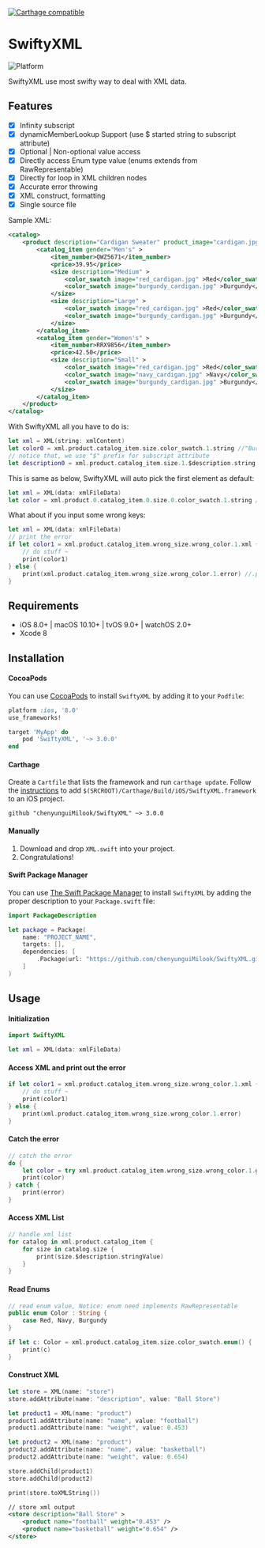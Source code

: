 [![Carthage compatible](https://img.shields.io/badge/Carthage-compatible-4BC51D.svg?style=flat)](https://github.com/Carthage/Carthage)

# SwiftyXML

 ![Platform](https://img.shields.io/badge/platforms-iOS%208.0+%20%7C%20macOS%2010.10+%20%7C%20tvOS%209.0+%20%7C%20watchOS%202.0+-333333.svg)

SwiftyXML use most swifty way to deal with XML data.

## Features

- [x] Infinity subscript
- [x] dynamicMemberLookup Support (use $ started string to subscript attribute)
- [x] Optional | Non-optional value access
- [x] Directly access Enum type value (enums extends from RawRepresentable)
- [x] Directly for loop in XML children nodes
- [x] Accurate error throwing
- [x] XML construct, formatting
- [x] Single source file

Sample XML: 

```xml
<catalog>
	<product description="Cardigan Sweater" product_image="cardigan.jpg" >
		<catalog_item gender="Men's" >
			<item_number>QWZ5671</item_number>
			<price>39.95</price>
			<size description="Medium" >
				<color_swatch image="red_cardigan.jpg" >Red</color_swatch>
				<color_swatch image="burgundy_cardigan.jpg" >Burgundy</color_swatch>
			</size>
			<size description="Large" >
				<color_swatch image="red_cardigan.jpg" >Red</color_swatch>
				<color_swatch image="burgundy_cardigan.jpg" >Burgundy</color_swatch>
			</size>
		</catalog_item>
		<catalog_item gender="Women's" >
			<item_number>RRX9856</item_number>
			<price>42.50</price>
			<size description="Small" >
				<color_swatch image="red_cardigan.jpg" >Red</color_swatch>
				<color_swatch image="navy_cardigan.jpg" >Navy</color_swatch>
				<color_swatch image="burgundy_cardigan.jpg" >Burgundy</color_swatch>
			</size>
		</catalog_item>
	</product>
</catalog>
```

With SwiftyXML all you have to do is:

```swift
let xml = XML(string: xmlContent)
let color0 = xml.product.catalog_item.size.color_swatch.1.string //"Burgundy"
// notice that, we use "$" prefix for subscript attribute
let description0 = xml.product.catalog_item.size.1.$description.string //"Large"
```

This is same as below, SwiftyXML will auto pick the first element as default: 

```swift
let xml = XML(data: xmlFileData)
let color = xml.product.0.catalog_item.0.size.0.color_swatch.1.string //return "Burgundy"
```

What about if you input some wrong keys:

```swift
let xml = XML(data: xmlFileData)
// print the error
if let color1 = xml.product.catalog_item.wrong_size.wrong_color.1.xml {
    // do stuff ~
    print(color1)
} else {
    print(xml.product.catalog_item.wrong_size.wrong_color.1.error) //.product.0.catalog_item.0: no such children named: "wrong_size"
}
```

## Requirements

- iOS 8.0+ | macOS 10.10+ | tvOS 9.0+ | watchOS 2.0+
- Xcode 8

## Installation

#### CocoaPods
You can use [CocoaPods](http://cocoapods.org/) to install `SwiftyXML` by adding it to your `Podfile`:

```ruby
platform :ios, '8.0'
use_frameworks!

target 'MyApp' do
    pod 'SwiftyXML', '~> 3.0.0'
end
```

#### Carthage
Create a `Cartfile` that lists the framework and run `carthage update`. Follow the [instructions](https://github.com/Carthage/Carthage#if-youre-building-for-ios) to add `$(SRCROOT)/Carthage/Build/iOS/SwiftyXML.framework` to an iOS project.

```
github "chenyunguiMilook/SwiftyXML" ~> 3.0.0
```
#### Manually
1. Download and drop ```XML.swift``` into your project.  
2. Congratulations!  


#### Swift Package Manager
You can use [The Swift Package Manager](https://swift.org/package-manager) to install `SwiftyXML` by adding the proper description to your `Package.swift` file:
```swift
import PackageDescription

let package = Package(
    name: "PROJECT_NAME",
    targets: [],
    dependencies: [
        .Package(url: "https://github.com/chenyunguiMilook/SwiftyXML.git", majorVersion: 3, minor: 0)
    ]
)
```

## Usage

#### Initialization
```swift
import SwiftyXML
```
```swift
let xml = XML(data: xmlFileData)
```

#### Access XML and print out the error

```swift
if let color1 = xml.product.catalog_item.wrong_size.wrong_color.1.xml {
    // do stuff ~
    print(color1)
} else {
    print(xml.product.catalog_item.wrong_size.wrong_color.1.error)
}
```

#### Catch the error 

```swift
// catch the error
do {
    let color = try xml.product.catalog_item.wrong_size.wrong_color.1.getXML()
    print(color)
} catch {
    print(error)
}
```

#### Access XML List

```swift
// handle xml list
for catalog in xml.product.catalog_item {
    for size in catalog.size {
        print(size.$description.stringValue)
    }
}
```
#### Read Enums

```Swift
// read enum value, Notice: enum need implements RawRepresentable
public enum Color : String {
    case Red, Navy, Burgundy
}

if let c: Color = xml.product.catalog_item.size.color_swatch.enum() {
    print(c)
}
```

#### Construct XML

```swift
let store = XML(name: "store")
store.addAttribute(name: "description", value: "Ball Store")

let product1 = XML(name: "product")
product1.addAttribute(name: "name", value: "football")
product1.addAttribute(name: "weight", value: 0.453)

let product2 = XML(name: "product")
product2.addAttribute(name: "name", value: "basketball")
product2.addAttribute(name: "weight", value: 0.654)

store.addChild(product1)
store.addChild(product2)

print(store.toXMLString())
```

```xml
// store xml output
<store description="Ball Store" >
	<product name="football" weight="0.453" />
	<product name="basketball" weight="0.654" />
</store>
```


